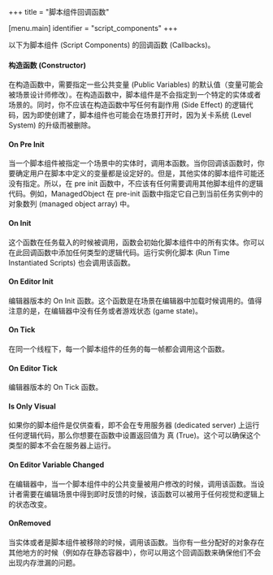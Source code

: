 +++
title = "脚本组件回调函数"

[menu.main]
identifier = "script_components"
+++

以下为脚本组件 (Script Components) 的回调函数 (Callbacks)。

#### 构造函数 (Constructor)

在构造函数中，需要指定一些公共变量 (Public Variables) 的默认值（变量可能会被场景设计师修改）。在构造函数中，脚本组件是不会指定到一个特定的实体或者场景的。同时，你不应该在构造函数中写任何有副作用 (Side Effect) 的逻辑代码，因为即使创建了，脚本组件也可能会在场景打开时，因为关卡系统 (Level System) 的升级而被删除。

#### On Pre Init

当一个脚本组件被指定一个场景中的实体时，调用本函数。当你回调该函数时，你要确定用户在脚本中定义的变量都是设定好的。但是，其他实体的脚本组件可能还没有指定。所以，在 pre init 函数中，不应该有任何需要调用其他脚本组件的逻辑代码。例如，ManagedObject 在 pre-init 函数中指定它自己到当前任务实例中的对象数列 (managed object array) 中。

#### On Init 

这个函数在任务载入的时候被调用，函数会初始化脚本组件中的所有实体。你可以在此回调函数中添加任何类型的逻辑代码。运行实例化脚本 (Run Time Instantiated Scripts) 也会调用该函数。

#### On Editor Init

编辑器版本的 On Init 函数。这个函数是在场景在编辑器中加载时候调用的。值得注意的是，在编辑器中没有任务或者游戏状态 (game state)。

#### On Tick

在同一个线程下，每一个脚本组件的任务的每一帧都会调用这个函数。

#### On Editor Tick

编辑器版本的 On Tick 函数。

#### Is Only Visual

如果你的脚本组件是仅供查看，即不会在专用服务器 (dedicated server) 上运行任何逻辑代码，那么你想要在函数中设置返回值为 真 (True)。这个可以确保这个类型的脚本不会在服务器上运行。

#### On Editor Variable Changed

在编辑器中，当一个脚本组件中的公共变量被用户修改的时候，调用该函数。当设计者需要在编辑场景中得到即时反馈的时候，该函数可以被用于任何视觉和逻辑上的状态改变。

#### OnRemoved

当实体或者是脚本组件被移除的时候，调用该函数。当你有一些分配好的对象存在其他地方的时候（例如存在静态容器中），你可以用这个回调函数来确保他们不会出现内存泄漏的问题。